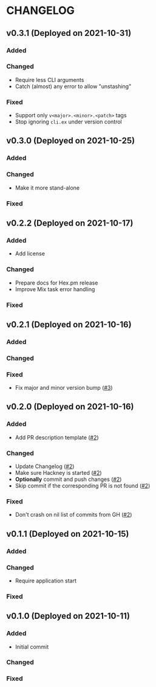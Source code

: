 # CHANGELOG

## v0.3.1 (Deployed on 2021-10-31)

### Added

### Changed

* Require less CLI arguments
* Catch (almost) any error to allow "unstashing"

### Fixed

* Support only `v<major>.<minor>.<patch>` tags
* Stop ignoring `cli.ex` under version control


## v0.3.0 (Deployed on 2021-10-25)

### Added

### Changed

* Make it more stand-alone

### Fixed


## v0.2.2 (Deployed on 2021-10-17)

### Added

* Add license

### Changed

* Prepare docs for Hex.pm release
* Improve Mix task error handling

### Fixed


## v0.2.1 (Deployed on 2021-10-16)

### Added

### Changed

### Fixed

* Fix major and minor version bump ([#3](https://github.com/maxdrift/realleasy/pull/3))


## v0.2.0 (Deployed on 2021-10-16)

### Added

* Add PR description template ([#2](https://github.com/maxdrift/realleasy/pull/2))

### Changed

* Update Changelog ([#2](https://github.com/maxdrift/realleasy/pull/2))
* Make sure Hackney is started ([#2](https://github.com/maxdrift/realleasy/pull/2))
* **Optionally** commit and push changes ([#2](https://github.com/maxdrift/realleasy/pull/2))
* Skip commit if the corresponding PR is not found ([#2](https://github.com/maxdrift/realleasy/pull/2))

### Fixed

* Don't crash on nil list of commits from GH ([#2](https://github.com/maxdrift/realleasy/pull/2))


## v0.1.1 (Deployed on 2021-10-15)

### Added

### Changed

* Require application start

### Fixed

## v0.1.0 (Deployed on 2021-10-11)

### Added

* Initial commit

### Changed

### Fixed
